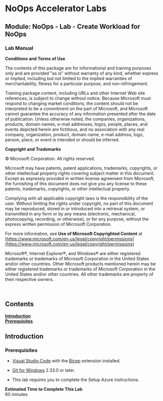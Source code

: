 # NoOps Accelerator Labs
## Module: NoOps - Lab - Create Workload for NoOps
### Lab Manual
**Conditions and Terms of Use**  

The contents of this package are for informational and training purposes only and are provided "as is" without warranty of any kind, whether express or implied, including but not limited to the implied warranties of merchantability, fitness for a particular purpose, and non-infringement.

Training package content, including URLs and other Internet Web site references, is subject to change without notice. Because Microsoft must respond to changing market conditions, the content should not be interpreted to be a commitment on the part of Microsoft, and Microsoft cannot guarantee the accuracy of any information presented after the date of publication. Unless otherwise noted, the companies, organizations, products, domain names, e-mail addresses, logos, people, places, and events depicted herein are fictitious, and no association with any real company, organization, product, domain name, e-mail address, logo, person, place, or event is intended or should be inferred.

**Copyright and Trademarks**

© Microsoft Corporation. All rights reserved.

Microsoft may have patents, patent applications, trademarks, copyrights, or other intellectual property rights covering subject matter in this document. Except as expressly provided in written license agreement from Microsoft, the furnishing of this document does not give you any license to these patents, trademarks, copyrights, or other intellectual property.

Complying with all applicable copyright laws is the responsibility of the user. Without limiting the rights under copyright, no part of this document may be reproduced, stored in or introduced into a retrieval system, or transmitted in any form or by any means (electronic, mechanical, photocopying, recording, or otherwise), or for any purpose, without the express written permission of Microsoft Corporation.

For more information, see **Use of Microsoft Copyrighted Content** at [https://www.microsoft.com/en-us/legal/copyright/permissions](https://www.microsoft.com/en-us/legal/copyright/permissions)

Microsoft®, Internet Explorer®, and Windows® are either registered trademarks or trademarks of Microsoft Corporation in the United States and/or other countries. Other Microsoft products mentioned herein may be either registered trademarks or trademarks of Microsoft Corporation in the United States and/or other countries. All other trademarks are property of their respective owners.

</br>

## Contents
[**Introduction**](#introduction)  
[**Prerequisites**](#prerequisites)  

<div style="page-break-after: always;"></div>

<a name="Introduction"></a>

## Introduction ##

<a name="Prerequisites"></a>
### Prerequisites ###

- [Visual Studio Code](https://code.visualstudio.com/) with the [Bicep](https://marketplace.visualstudio.com/items?itemName=ms-dotnettools.csharp) extension installed.

- [Git for Windows](https://gitforwindows.org/) 2.33.0 or later.

- This lab requires you to complete the Setup Azure instructions.

**Estimated Time to Complete This Lab**  
60 minutes

<div style="page-break-after: always;"></div>